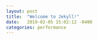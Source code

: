 ```yaml
---
layout: post
title:  "Welcome to Jekyll!"
date:   2019-02-05 15:02:12 -0400
categories: performance
---
```

